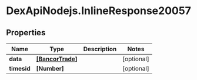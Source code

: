 # DexApiNodejs.InlineResponse20057

## Properties

Name | Type | Description | Notes
------------ | ------------- | ------------- | -------------
**data** | [**[BancorTrade]**](BancorTrade.md) |  | [optional] 
**timesid** | **[Number]** |  | [optional] 


